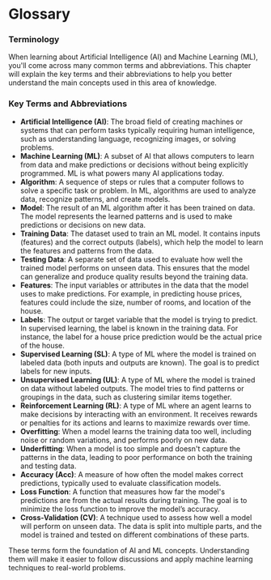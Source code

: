 # Glossary

### Terminology

When learning about Artificial Intelligence (AI) and Machine Learning (ML), you'll come across many common terms and abbreviations. This chapter will explain the key terms and their abbreviations to help you better understand the main concepts used in this area of ​​knowledge.

### Key Terms and Abbreviations

* **Artificial Intelligence (AI)**: The broad field of creating machines or systems that can perform tasks typically requiring human intelligence, such as understanding language, recognizing images, or solving problems.
* **Machine Learning (ML)**: A subset of AI that allows computers to learn from data and make predictions or decisions without being explicitly programmed. ML is what powers many AI applications today.
* **Algorithm**: A sequence of steps or rules that a computer follows to solve a specific task or problem. In ML, algorithms are used to analyze data, recognize patterns, and create models.
* **Model**: The result of an ML algorithm after it has been trained on data. The model represents the learned patterns and is used to make predictions or decisions on new data.
* **Training Data**: The dataset used to train an ML model. It contains inputs (features) and the correct outputs (labels), which help the model to learn the features and patterns from the data.
* **Testing Data**: A separate set of data used to evaluate how well the trained model performs on unseen data. This ensures that the model can generalize and produce quality results beyond the training data.
* **Features**: The input variables or attributes in the data that the model uses to make predictions. For example, in predicting house prices, features could include the size, number of rooms, and location of the house.
* **Labels**: The output or target variable that the model is trying to predict. In supervised learning, the label is known in the training data. For instance, the label for a house price prediction would be the actual price of the house.
* **Supervised Learning (SL)**: A type of ML where the model is trained on labeled data (both inputs and outputs are known). The goal is to predict labels for new inputs.
* **Unsupervised Learning (UL)**: A type of ML where the model is trained on data without labeled outputs. The model tries to find patterns or groupings in the data, such as clustering similar items together.
* **Reinforcement Learning (RL)**: A type of ML where an agent learns to make decisions by interacting with an environment. It receives rewards or penalties for its actions and learns to maximize rewards over time.
* **Overfitting**: When a model learns the training data too well, including noise or random variations, and performs poorly on new data.
* **Underfitting**: When a model is too simple and doesn't capture the patterns in the data, leading to poor performance on both the training and testing data.
* **Accuracy (Acc)**: A measure of how often the model makes correct predictions, typically used to evaluate classification models.
* **Loss Function**: A function that measures how far the model's predictions are from the actual results during training. The goal is to minimize the loss function to improve the model’s accuracy.
* **Cross-Validation (CV)**: A technique used to assess how well a model will perform on unseen data. The data is split into multiple parts, and the model is trained and tested on different combinations of these parts.

These terms form the foundation of AI and ML concepts. Understanding them will make it easier to follow discussions and apply machine learning techniques to real-world problems.
